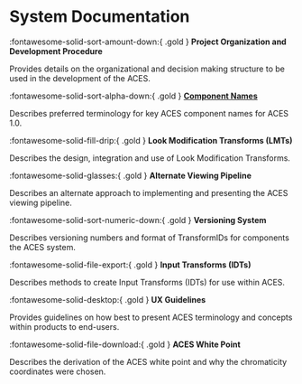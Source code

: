 # System Documentation

:fontawesome-solid-sort-amount-down:{ .gold } **Project Organization and Development Procedure**

Provides details on the organizational and decision making structure to be used in the development of the ACES.

:fontawesome-solid-sort-alpha-down:{ .gold } [**Component Names**](component-names)

Describes preferred terminology for key ACES component names for ACES 1.0.

:fontawesome-solid-fill-drip:{ .gold } **Look Modification Transforms (LMTs)**

Describes the design, integration and use of Look Modification Transforms.

:fontawesome-solid-glasses:{ .gold } **Alternate Viewing Pipeline**

Describes an alternate approach to implementing and presenting the ACES viewing pipeline.

:fontawesome-solid-sort-numeric-down:{ .gold } **Versioning System**

Describes versioning numbers and format of TransformIDs for components the ACES system.

:fontawesome-solid-file-export:{ .gold } **Input Transforms (IDTs)**

Describes methods to create Input Transforms (IDTs) for use within ACES.

:fontawesome-solid-desktop:{ .gold } **UX Guidelines**

Provides guidelines on how best to present ACES terminology and concepts within products to end-users.

:fontawesome-solid-file-download:{ .gold } **ACES White Point**

Describes the derivation of the ACES white point and why the chromaticity coordinates were chosen.